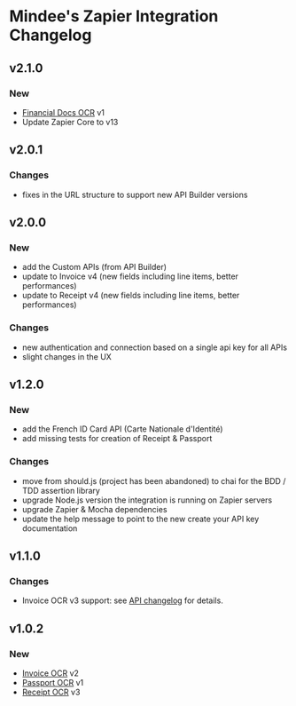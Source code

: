 # Mindee's Zapier Integration Changelog

## v2.1.0
### New
- [Financial Docs OCR](https://developers.mindee.com/docs/financial-documents-ocr) v1
- Update Zapier Core to v13


## v2.0.1
### Changes 
- fixes in the URL structure to support new API Builder versions


## v2.0.0
### New
- add the Custom APIs (from API Builder)
- update to Invoice v4 (new fields including line items, better performances)
- update to Receipt v4 (new fields including line items, better performances)

### Changes
- new authentication and connection based on a single api key for all APIs
- slight changes in the UX


## v1.2.0
### New
- add the French ID Card API (Carte Nationale d'Identité)
- add missing tests for creation of Receipt & Passport

### Changes
- move from should.js (project has been abandoned) to chai for the BDD / TDD assertion library
- upgrade Node.js version the integration is running on Zapier servers
- upgrade Zapier & Mocha dependencies
- update the help message to point to the new create your API key documentation


## v1.1.0
### Changes
- Invoice OCR v3 support: see [API changelog](https://developers.mindee.com/docs/releases-notes-invoice-ocr#version-3) for details.


## v1.0.2
### New
- [Invoice OCR](https://developers.mindee.com/docs/invoice-ocr) v2
- [Passport OCR](https://developers.mindee.com/docs/passport-ocr) v1
- [Receipt OCR](https://developers.mindee.com/docs/receipt-ocr) v3
